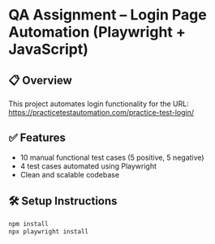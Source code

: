 # QA Assignment – Login Page Automation (Playwright + JavaScript)

## 📋 Overview
This project automates login functionality for the URL:  
https://practicetestautomation.com/practice-test-login/

## ✅ Features
- 10 manual functional test cases (5 positive, 5 negative)
- 4 test cases automated using Playwright
- Clean and scalable codebase

## 🛠 Setup Instructions

```bash
npm install
npx playwright install
